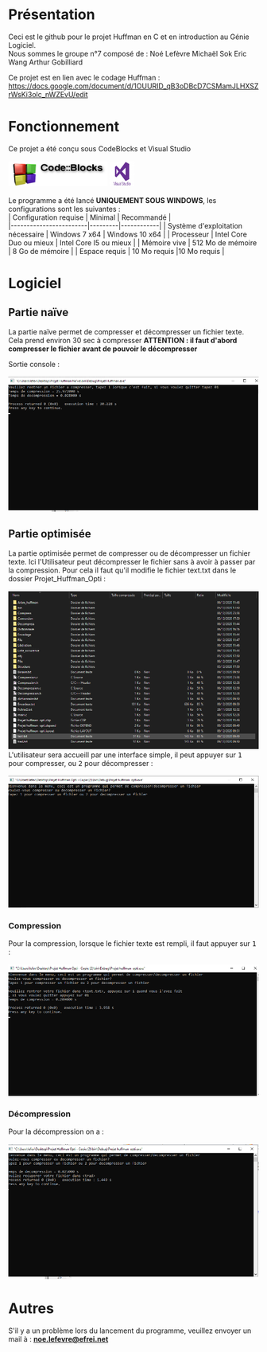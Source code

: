 # Présentation
Ceci est le github pour le projet Huffman en C et en introduction au Génie Logiciel.
</br>
Nous sommes le groupe n°7 composé de : 
Noé Lefèvre
Michaël Sok
Eric Wang
Arthur Gobilliard
</br>

Ce projet est en lien avec le codage Huffman : https://docs.google.com/document/d/1OUURID_qB3oDBcD7CSMamJLHXSZrWsKi3olc_nWZEvU/edit

# Fonctionnement

Ce projet a été conçu sous CodeBlocks et Visual Studio 
</br>
</br>
<img src="doc/Image/cb.png" width="200" height="50"/>
<img src="doc/Image/vs.jpg" width="50" height="50"/>
</br>
</br>
Le programme a été lancé **UNIQUEMENT SOUS WINDOWS**, les configurations sont les suivantes : </br>
| Configuration requise  | Minimal | Recommandé |  
|------------------------|---------|------------|
| Système d'exploitation nécessaire | Windows 7 x64 | Windows 10 x64 |
| Processeur | Intel Core Duo ou mieux | Intel Core I5 ou mieux |
| Mémoire vive | 512 Mo de mémoire | 8 Go de mémoire |
| Espace requis | 10 Mo requis |10 Mo requis |

# Logiciel

## Partie naïve

La partie naïve permet de compresser et décompresser un fichier texte. Cela prend environ 30 sec à compresser **ATTENTION : il faut d'abord compresser le fichier avant de pouvoir le décompresser**

Sortie console : </br></br>
<img src="doc/Image/huffman_naif.png"/>

## Partie optimisée

La partie optimisée permet de compresser ou de décompresser un fichier texte. Ici l'Utilisateur peut décompresser le fichier sans à avoir à passer par la compression.
Pour cela il faut qu'il modifie le fichier text.txt dans le dossier Projet_Huffman_Opti : </br></br>
<img src="doc/Image/modif.png"/>
</br>
L'utilisateur sera accueill par une interface simple, il peut appuyer sur <kbd>1</kbd> pour compresser, ou <kbd>2</kbd> pour décompresser : 
</br></br>
<img src="doc/Image/menu.png"/>

### Compression
Pour la compression, lorsque le fichier texte est rempli, il faut appuyer sur <kbd>1</kbd> : </br></br>
<img src="doc/Image/compression_opti.png"/>
</br>
### Décompression
Pour la décompression on a : </br></br>
<img src="doc/Image/decompression_opti.png"/>
</br>

# Autres
S'il y a un problème lors du lancement du programme, veuillez envoyer un mail à : **noe.lefevre@efrei.net**




